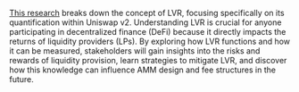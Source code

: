 [This research](https://dev.to/polymawutor/quantifying-lvr-on-uniswap-v2-1o5-temp-slug-4639156?preview=ca950157cea9cc0fd0aed1cb2ad24f994ca3e5e4f9b4a25b73468125fdc30d959afac9b169b6b875fe87eb6b86f239761a5738efdc4ff8ef0b9efc9c) breaks down the concept of LVR, focusing specifically on its quantification within Uniswap v2. Understanding LVR is crucial for anyone participating in decentralized finance (DeFi) because it directly impacts the returns of liquidity providers (LPs). By exploring how LVR functions and how it can be measured, stakeholders will gain insights into the risks and rewards of liquidity provision, learn strategies to mitigate LVR, and discover how this knowledge can influence AMM design and fee structures in the future.
